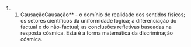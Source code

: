 ﻿1. 1. CausaçãoCausação** - o domínio de realidade dos sentidos físicos; os setores científicos da uniformidade lógica; a diferenciação do factual e do não-factual; as conclusões refletivas baseadas na resposta cósmica. Esta é a forma matemática da discriminação cósmica.